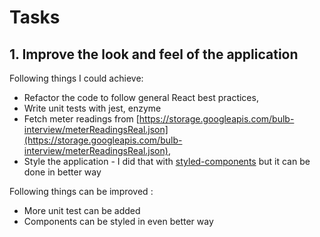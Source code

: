 # Tasks

## 1. Improve the look and feel of the application

Following things I could achieve:

- Refactor the code to follow general React best practices,
- Write unit tests with jest, enzyme
- Fetch meter readings from [https://storage.googleapis.com/bulb-interview/meterReadingsReal.json](https://storage.googleapis.com/bulb-interview/meterReadingsReal.json),
- Style the application - I did that with [styled-components](http://styled-components.com/) but it can be done in better way

Following things can be improved :

- More unit test can be added
- Components can be styled in even better way
